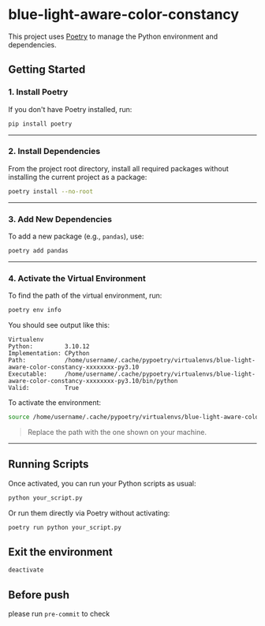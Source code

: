 # blue-light-aware-color-constancy
This project uses [Poetry](https://python-poetry.org/) to manage the Python environment and dependencies.

##  Getting Started

### 1. Install Poetry

If you don't have Poetry installed, run:

```bash
pip install poetry
````

---

###  2. Install Dependencies

From the project root directory, install all required packages without installing the current project as a package:

```bash
poetry install --no-root
```

---

###  3. Add New Dependencies

To add a new package (e.g., `pandas`), use:

```bash
poetry add pandas
```

---

###  4. Activate the Virtual Environment

To find the path of the virtual environment, run:

```bash
poetry env info
```

You should see output like this:

```
Virtualenv
Python:         3.10.12
Implementation: CPython
Path:           /home/username/.cache/pypoetry/virtualenvs/blue-light-aware-color-constancy-xxxxxxxx-py3.10
Executable:     /home/username/.cache/pypoetry/virtualenvs/blue-light-aware-color-constancy-xxxxxxxx-py3.10/bin/python
Valid:          True
```

To activate the environment:

```bash
source /home/username/.cache/pypoetry/virtualenvs/blue-light-aware-color-constancy-xxxxxxxx-py3.10/bin/activate
```

> Replace the path with the one shown on your machine.

---

##  Running Scripts

Once activated, you can run your Python scripts as usual:

```bash
python your_script.py
```

Or run them directly via Poetry without activating:

```bash
poetry run python your_script.py
```

## Exit the environment

```bash
deactivate
```

## Before push
please run `pre-commit` to check
